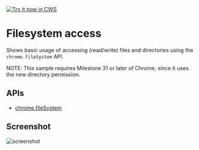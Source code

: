 <a target="_blank" href="https://chrome.google.com/webstore/detail/ehbhjpchdgepkgjhfkhpkjdbnljedllm">![Try it now in CWS](https://raw.github.com/GoogleChrome/chrome-app-samples/master/tryitnowbutton.png "Click here to install this sample from the Chrome Web Store")</a>


# Filesystem access

Shows basic usage of accessing (read/write) files and directories using the `chrome.fileSystem` API.

NOTE: This sample requires Milestone 31 or later of Chrome, since it uses the new directory permission.

## APIs

* [chrome.fileSystem](http://developer.chrome.com/apps/fileSystem.html)
     
## Screenshot
![screenshot](/samples/filesystem-access/assets/screenshot_1280_800.png)

